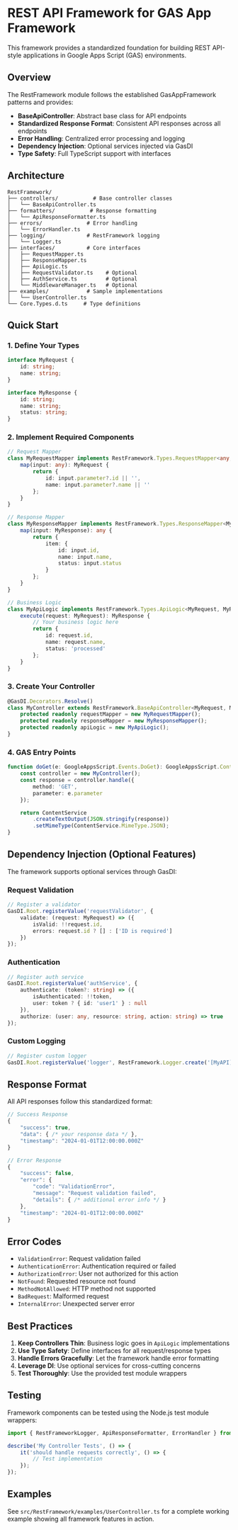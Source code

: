 # REST API Framework for GAS App Framework

This framework provides a standardized foundation for building REST API-style applications in Google Apps Script (GAS) environments.

## Overview

The RestFramework module follows the established GasAppFramework patterns and provides:

- **BaseApiController**: Abstract base class for API endpoints
- **Standardized Response Format**: Consistent API responses across all endpoints
- **Error Handling**: Centralized error processing and logging
- **Dependency Injection**: Optional services injected via GasDI
- **Type Safety**: Full TypeScript support with interfaces

## Architecture

```
RestFramework/
├── controllers/           # Base controller classes
│   └── BaseApiController.ts
├── formatters/           # Response formatting
│   └── ApiResponseFormatter.ts
├── errors/              # Error handling
│   └── ErrorHandler.ts
├── logging/             # RestFramework logging
│   └── Logger.ts
├── interfaces/          # Core interfaces
│   ├── RequestMapper.ts
│   ├── ResponseMapper.ts
│   ├── ApiLogic.ts
│   ├── RequestValidator.ts    # Optional
│   ├── AuthService.ts         # Optional
│   └── MiddlewareManager.ts   # Optional
├── examples/            # Sample implementations
│   └── UserController.ts
└── Core.Types.d.ts     # Type definitions
```

## Quick Start

### 1. Define Your Types

```typescript
interface MyRequest {
    id: string;
    name: string;
}

interface MyResponse {
    id: string;
    name: string;
    status: string;
}
```

### 2. Implement Required Components

```typescript
// Request Mapper
class MyRequestMapper implements RestFramework.Types.RequestMapper<any, MyRequest> {
    map(input: any): MyRequest {
        return {
            id: input.parameter?.id || '',
            name: input.parameter?.name || ''
        };
    }
}

// Response Mapper
class MyResponseMapper implements RestFramework.Types.ResponseMapper<MyResponse, any> {
    map(input: MyResponse): any {
        return {
            item: {
                id: input.id,
                name: input.name,
                status: input.status
            }
        };
    }
}

// Business Logic
class MyApiLogic implements RestFramework.Types.ApiLogic<MyRequest, MyResponse> {
    execute(request: MyRequest): MyResponse {
        // Your business logic here
        return {
            id: request.id,
            name: request.name,
            status: 'processed'
        };
    }
}
```

### 3. Create Your Controller

```typescript
@GasDI.Decorators.Resolve()
class MyController extends RestFramework.BaseApiController<MyRequest, MyResponse> {
    protected readonly requestMapper = new MyRequestMapper();
    protected readonly responseMapper = new MyResponseMapper();
    protected readonly apiLogic = new MyApiLogic();
}
```

### 4. GAS Entry Points

```typescript
function doGet(e: GoogleAppsScript.Events.DoGet): GoogleAppsScript.Content.TextOutput {
    const controller = new MyController();
    const response = controller.handle({
        method: 'GET',
        parameter: e.parameter
    });

    return ContentService
        .createTextOutput(JSON.stringify(response))
        .setMimeType(ContentService.MimeType.JSON);
}
```

## Dependency Injection (Optional Features)

The framework supports optional services through GasDI:

### Request Validation

```typescript
// Register a validator
GasDI.Root.registerValue('requestValidator', {
    validate: (request: MyRequest) => ({
        isValid: !!request.id,
        errors: request.id ? [] : ['ID is required']
    })
});
```

### Authentication

```typescript
// Register auth service
GasDI.Root.registerValue('authService', {
    authenticate: (token?: string) => ({
        isAuthenticated: !!token,
        user: token ? { id: 'user1' } : null
    }),
    authorize: (user: any, resource: string, action: string) => true
});
```

### Custom Logging

```typescript
// Register custom logger
GasDI.Root.registerValue('logger', RestFramework.Logger.create('[MyAPI]'));
```

## Response Format

All API responses follow this standardized format:

```typescript
// Success Response
{
    "success": true,
    "data": { /* your response data */ },
    "timestamp": "2024-01-01T12:00:00.000Z"
}

// Error Response
{
    "success": false,
    "error": {
        "code": "ValidationError",
        "message": "Request validation failed",
        "details": { /* additional error info */ }
    },
    "timestamp": "2024-01-01T12:00:00.000Z"
}
```

## Error Codes

- `ValidationError`: Request validation failed
- `AuthenticationError`: Authentication required or failed
- `AuthorizationError`: User not authorized for this action
- `NotFound`: Requested resource not found
- `MethodNotAllowed`: HTTP method not supported
- `BadRequest`: Malformed request
- `InternalError`: Unexpected server error

## Best Practices

1. **Keep Controllers Thin**: Business logic goes in `ApiLogic` implementations
2. **Use Type Safety**: Define interfaces for all request/response types
3. **Handle Errors Gracefully**: Let the framework handle error formatting
4. **Leverage DI**: Use optional services for cross-cutting concerns
5. **Test Thoroughly**: Use the provided test module wrappers

## Testing

Framework components can be tested using the Node.js test module wrappers:

```typescript
import { RestFrameworkLogger, ApiResponseFormatter, ErrorHandler } from './restframework-module';

describe('My Controller Tests', () => {
    it('should handle requests correctly', () => {
        // Test implementation
    });
});
```

## Examples

See `src/RestFramework/examples/UserController.ts` for a complete working example showing all framework features in action.